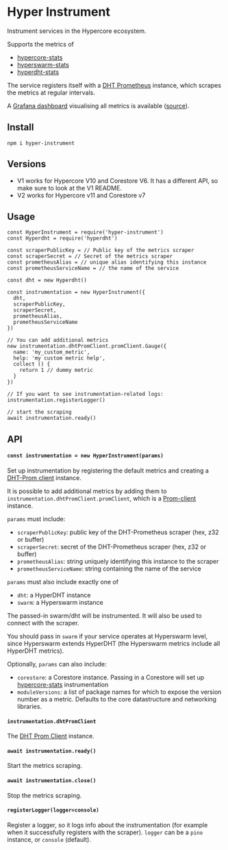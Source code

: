 # Hyper Instrument

Instrument services in the Hypercore ecosystem.

Supports the metrics of
- [hypercore-stats](https://github.com/holepunchto/hypercore-stats)
- [hyperswarm-stats](https://github.com/holepunchto/hyperswarm-stats)
- [hyperdht-stats](https://github.com/holepunchto/hyperdht-stats)

The service registers itself with a [DHT Prometheus](https://gitlab.com/dcent-tech/dht-prometheus) instance, which scrapes the metrics at regular intervals.

A [Grafana dashboard](https://grafana.com/grafana/dashboards/22313-hypercore-hyperswarm/) visualising all metrics is available ([source](https://github.com/holepunchto/Grafana-hypercore-stats)).

## Install

```
npm i hyper-instrument
```

## Versions

- V1 works for Hypercore V10 and Corestore V6. It has a different API, so make sure to look at the V1 README.
- V2 works for Hypercore v11 and Corestore v7

## Usage

```
const HyperInstrument = require('hyper-instrument')
const Hyperdht = require('hyperdht')

const scraperPublicKey = // Public key of the metrics scraper
const scraperSecret = // Secret of the metrics scraper
const prometheusAlias = // unique alias identifying this instance
const prometheusServiceName = // the name of the service

const dht = new Hyperdht()

const instrumentation = new HyperInstrument({
  dht,
  scraperPublicKey,
  scraperSecret,
  prometheusAlias,
  prometheusServiceName
})

// You can add additional metrics
new instrumentation.dhtPromClient.promClient.Gauge({
  name: 'my_custom_metric',
  help: 'my custom metric help',
  collect () {
    return 1 // dummy metric
  }
})

// If you want to see instrumentation-related logs:
instrumentation.registerLogger()

// start the scraping
await instrumentation.ready()
```

## API

#### `const instrumentation = new HyperInstrument(params)`

Set up instrumentation by registering the default metrics and creating a [DHT-Prom client](https://gitlab.com/dcent-tech/dht-prom-client) instance.

It is possible to add additional metrics by adding them to `instrumentation.dhtPromClient.promClient`, which is a [Prom-client](https://github.com/siimon/prom-client) instance.

`params` must include:
- `scraperPublicKey`: public key of the DHT-Prometheus scraper (hex, z32 or buffer)
- `scraperSecret`: secret of the DHT-Prometheus scraper (hex, z32 or buffer)
- `prometheusAlias`: string uniquely identifying this instance to the scraper
- `prometheusServiceName`: string containing the name of the service

`params` must also include exactly one of
- `dht`: a HyperDHT instance
- `swarm`: a Hyperswarm instance

The passed-in swarm/dht will be instrumented. It will also be used to connect with the scraper.

You should pass in `swarm` if your service operates at Hyperswarm level, since Hyperswarm extends HyperDHT (the Hyperswarm metrics include all HyperDHT metrics).

Optionally, `params` can also include:
- `corestore`: a Corestore instance. Passing in a Corestore will set up [hypercore-stats](https://github.com/holepunchto/hypercore-stats) instrumentation
- `moduleVersions`: a list of package names for which to expose the version number as a metric. Defaults to the core datastructure and networking libraries.

#### `instrumentation.dhtPromClient`

The [DHT Prom Client](https://gitlab.com/dcent-tech/dht-prom-client) instance.

#### `await instrumentation.ready()`

Start the metrics scraping.

#### `await instrumentation.close()`

Stop the metrics scraping.

#### `registerLogger(logger=console)`

Register a logger, so it logs info about the instrumentation (for example when it successfully registers with the scraper). `logger` can be a `pino` instance, or `console` (default).
